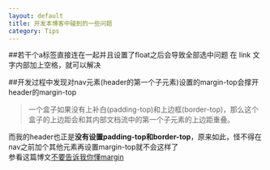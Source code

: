 ```yaml
---
layout: default
title: 开发本博客中碰到的一些问题
category: Tips
---
```

##若干个a标签直接连在一起并且设置了float之后会导致全部选中问题
在<a> link </a>文字内部加上空格，就可以解决

##开发过程中发现对nav元素(header的第一个子元素)设置的margin-top会撑开header的margin-top
>一个盒子如果没有上补白(padding-top)和上边框(border-top)，那么这个盒子的上边距会和其内部文档流中的第一个子元素的上边距重叠。

而我的header也正是**没有设置padding-top和border-top**，原来如此，怪不得在nav之前加个其他元素再设置margin-top就不会这样了  
参看这篇博文[不要告诉我你懂margin](http://www.hicss.net/do-not-tell-me-you-understand-margin/)
